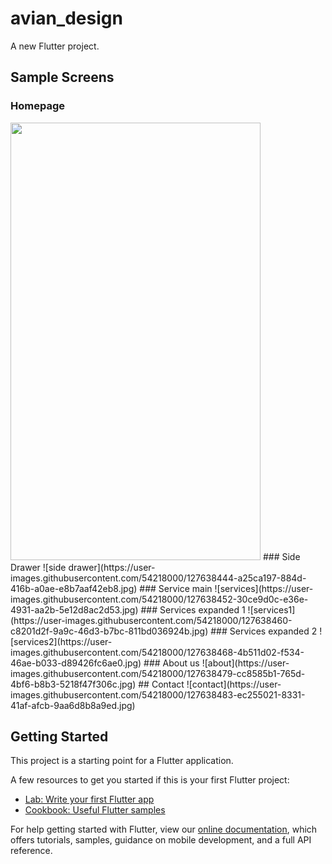 # avian_design

A new Flutter project.

## Sample Screens

### Homepage
<img src=https://user-images.githubusercontent.com/54218000/127638195-3f879b7f-a729-4bc1-902c-0b0c9d59e674.jpg) height="700" width="400" />
### Side Drawer
![side drawer](https://user-images.githubusercontent.com/54218000/127638444-a25ca197-884d-416b-a0ae-e8b7aaf42eb8.jpg)
### Service main
![services](https://user-images.githubusercontent.com/54218000/127638452-30ce9d0c-e36e-4931-aa2b-5e12d8ac2d53.jpg)
### Services expanded 1
![services1](https://user-images.githubusercontent.com/54218000/127638460-c8201d2f-9a9c-46d3-b7bc-811bd036924b.jpg)
### Services expanded 2
![services2](https://user-images.githubusercontent.com/54218000/127638468-4b511d02-f534-46ae-b033-d89426fc6ae0.jpg)
### About us
![about](https://user-images.githubusercontent.com/54218000/127638479-cc8585b1-765d-4bf6-b8b3-5218f47f306c.jpg)
## Contact
![contact](https://user-images.githubusercontent.com/54218000/127638483-ec255021-8331-41af-afcb-9aa6d8b8a9ed.jpg)



## Getting Started

This project is a starting point for a Flutter application.

A few resources to get you started if this is your first Flutter project:

- [Lab: Write your first Flutter app](https://flutter.dev/docs/get-started/codelab)
- [Cookbook: Useful Flutter samples](https://flutter.dev/docs/cookbook)

For help getting started with Flutter, view our
[online documentation](https://flutter.dev/docs), which offers tutorials,
samples, guidance on mobile development, and a full API reference.
